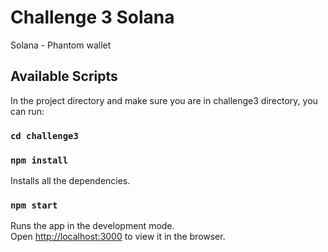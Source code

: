 # Challenge 3 Solana
Solana - Phantom wallet

## Available Scripts

In the project directory and make sure you are in challenge3 directory, you can run:

### `cd challenge3`
### `npm install`

Installs all the dependencies.

### `npm start`
Runs the app in the development mode.\
Open [http://localhost:3000](http://localhost:3000) to view it in the browser.



